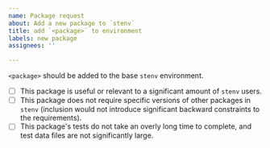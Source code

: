 ```yaml
---
name: Package request 
about: Add a new package to `stenv`
title: add `<package>` to environment 
labels: new package 
assignees: ''

---
```


<!-- Feel free to modify this placeholder text to be relevant to your request: -->
`<package>` should be added to the base `stenv` environment.

<!-- The default environment of `stenv` represents the "basic" software stack for work with space telescope data. If you
would like to add a package to this environment, please consider the following: -->
- [ ] This package is useful or relevant to a significant amount of `stenv` users.
- [ ] This package does not require specific versions of other packages in `stenv` (inclusion would not introduce
  significant backward constraints to the requirements).
- [ ] This package's tests do not take an overly long time to complete, and test data files are not significantly large.

<!-- If any of the above are not true, this package might not be suitable for inclusion in the base environment; 
however, it still might merit the creation of a separate environment focused on the specific package requirements. -->
